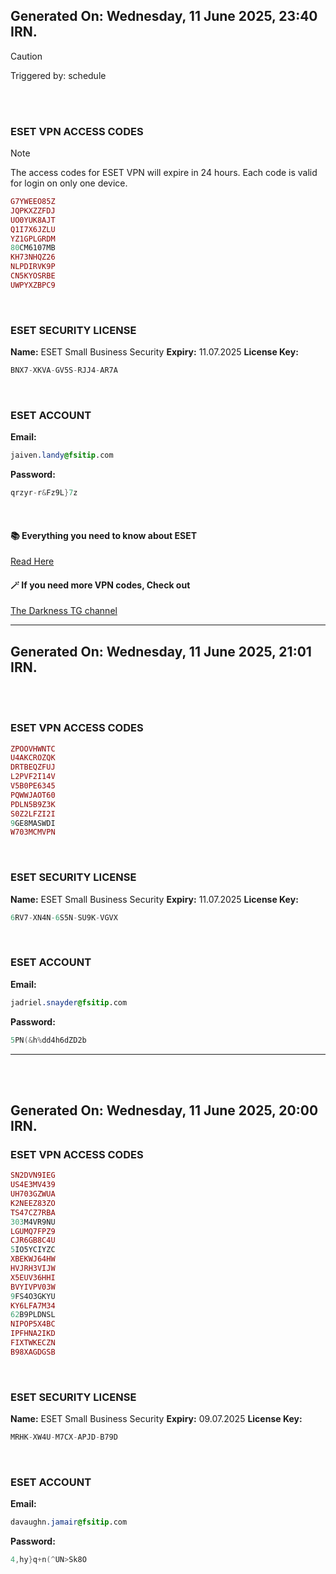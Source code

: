 ## Generated On: Wednesday, 11 June 2025, 23:40 IRN.

> [!CAUTION]
> Triggered by: schedule

<br></br>

### ESET VPN ACCESS CODES

> [!NOTE]
> The access codes for ESET VPN will expire in 24 hours.
> Each code is valid for login on only one device.

```ruby
G7YWEEO85Z
JQPKXZZFDJ
UO0YUK8AJT
Q1I7X6JZLU
YZ1GPLGRDM
80CM6107MB
KH73NHQZ26
NLPDIRVK9P
CN5KYOSRBE
UWPYXZBPC9
```

</br>

### ESET SECURITY LICENSE

**Name:** ESET Small Business Security
**Expiry:** 11.07.2025
**License Key:**

```POV-Ray SDL
BNX7-XKVA-GV5S-RJJ4-AR7A
```

</br>

### ESET ACCOUNT

**Email:**

```CSS
jaiven.landy@fsitip.com
```

**Password:**

```POV-Ray SDL
qrzyr-r&Fz9L}7z
```

</br>

#### 📚 Everything you need to know about ESET

[Read Here](https://t.me/F_NiREvil/2113)

#### 🪄 If you need more VPN codes, Check out

[The Darkness TG channel](https://t.me/Eset_key_trial)

---

## Generated On: Wednesday, 11 June 2025, 21:01 IRN.

<br></br>

### ESET VPN ACCESS CODES

```ruby
ZPOOVHWNTC
U4AKCROZQK
DRTBEQZFUJ
L2PVF2I14V
V5B0PE6345
PQWWJAOT60
PDLN5B9Z3K
S0Z2LFZI2I
9GE8MASWDI
W703MCMVPN
```

</br>

### ESET SECURITY LICENSE

**Name:** ESET Small Business Security
**Expiry:** 11.07.2025
**License Key:**

```POV-Ray SDL
6RV7-XN4N-6S5N-SU9K-VGVX
```

</br>

### ESET ACCOUNT

**Email:**

```CSS
jadriel.snayder@fsitip.com
```

**Password:**

```POV-Ray SDL
5PN(&h%dd4h6dZD2b
```

---

<br></br>

## Generated On: Wednesday, 11 June 2025, 20:00 IRN.

### ESET VPN ACCESS CODES

```ruby
SN2DVN9IEG
US4E3MV439
UH703GZWUA
K2NEEZ83ZO
TS47CZ7RBA
303M4VR9NU
LGUMQ7FPZ9
CJR6GB8C4U
5IO5YCIYZC
XBEKWJ64HW
HVJRH3VIJW
X5EUV36HHI
BVYIVPV03W
9FS4O3GKYU
KY6LFA7M34
62B9PLDNSL
NIPOP5X4BC
IPFHNA2IKD
FIXTWKECZN
B98XAGDGSB
```

<br>

### ESET SECURITY LICENSE

**Name:** ESET Small Business Security
**Expiry:** 09.07.2025
**License Key:**

```POV-Ray SDL
MRHK-XW4U-M7CX-APJD-B79D
```

<br>

### ESET ACCOUNT

**Email:**

```CSS
davaughn.jamair@fsitip.com
```

**Password:**

```POV-Ray SDL
4,hy}q+n(^UN>Sk8O
```

